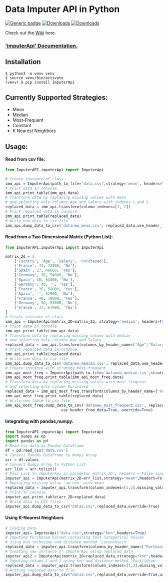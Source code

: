 # Data Imputer API in Python

[![Generic badge](https://img.shields.io/badge/imputerApi-passing-<COLOR>.svg)](https://pypi.org/project/ImputerApi/)
[![Downloads](https://pepy.tech/badge/imputerapi)](https://pepy.tech/project/imputerapi)
[![Downloads](https://pepy.tech/badge/imputerapi/month)](https://pepy.tech/project/imputerapi)


Check out the [Wiki](<https://en.wikipedia.org/wiki/Imputation_(statistics)>) here.

### <a href="https://mannasoumya.github.io/imputerApi/" target="_blank"> 'imputerApi' Documentation. </a>

## Installation
```console
$ python3 -m venv venv
$ source venv/bin/activate
(venv) $ pip install ImputerApi
```

## Currently Supported Strategies:

- Mean
- Median
- Most-Frequent
- Constant
- K Nearest Neighbors

## Usage:

#### Read from csv file:

```python
from ImputerAPI.imputerApi import ImputerApi

# Create instance of class
imm_api = ImputerApi(path_to_file="data.csv",strategy='mean', headers=True)
# Print data in console
imm_api.print_table(imm_api.data)
# Transform data by replacing missing values with mean
# and selecting only columns Age and Salary with indexes 1 and 2
replaced_data = imm_api.transform(column_indexes=[1, 2])
# Print repalced data in console
imm_api.print_table(replaced_data)
# Write new data to csv file
imm_api.dump_data_to_csv('datanew_mean.csv', replaced_data,use_header_from_data=True, override=True)
```

#### Read from a Two Dimensional Matrix (Python List):

```python
from ImputerAPI.imputerApi import ImputerApi

matrix_2d = [
    ['Country', 'Age', 'Salary', 'Purchased'],
    ['France', 44, 72000, 'No'],
    ['Spain', 27, 48000, 'Yes'],
    ['Germany', 30, 54000, 'No'],
    ['Spain', 38, 61000, 'No'],
    ['Germany', 40, '', 'Yes'],
    ['France', 35, 58000, 'Yes'],
    ['Spain', '', 52000, 'No'],
    ['France', 48, 79000, 'Yes'],
    ['Germany', 50, 83000, 'No'],
    ['France', 37, 67000, 'Yes']
]
# Create instance of class
imm_api = ImputerApi(matrix_2D=matrix_2d, strategy='median', headers=True)
# Print data in console
imm_api.print_table(imm_api.data)
# Transform data by replacing missing values with median
# and selecting only columns Age and Salary
replaced_data = imm_api.transform(columns_by_header_name=["Age","Salary"])
# Print repalced data in console
imm_api.print_table(replaced_data)
# Write new data to csv file
imm_api.dump_data_to_csv('datanew_median.csv', replaced_data,use_header_from_data=True,override=True)
# Create instance with strategy most-frequent
imm_api_most_freq = ImputerApi(path_to_file='datanew_median.csv',strategy="most-frequent",headers=True)
imm_api_most_freq.print_table(imm_api_most_freq.data)
# Transform data by replacing missing values with most-frequent
# and selecting only column Purchased
replaced_data = imm_api_most_freq.transform(columns_by_header_name=["Purchased"])
imm_api_most_freq.print_table(replaced_data)
# Write new table to csv file
imm_api_most_freq.dump_data_to_csv('datanew_most_frequent.csv', replaced_data,
                         use_header_from_data=True, override=True)
```

#### Integrating with pandas,numpy:

```python
from ImputerAPI.imputerApi import ImputerApi
import numpy as np
import pandas as pd
# Read csv data as Pandas DataFrame
df = pd.read_csv('data.csv')
# Convert Pandas Dataframe to Numpy Array
arr = df.values
# Convert Numpy Array to Python List 
arr_list = arr.tolist()
# Pass List to ImputerApi in parameter matrix_2D ; headers = False since it is 2D array
imputer_api = ImputerApi(matrix_2D=arr_list,strategy="mean",headers=False)
# Replacing missing value 'np.nan' with mean
replaced_data = imputer_api.transform(column_indexes=[1,2],missing_value=np.nan)
# Print to console
imputer_api.print_table(arr_2D=replaced_data)
# Write data to CSV file2
imputer_api.dump_data_to_csv("data2.csv",replaced_data,override=True)

```

#### Using K-Nearest Neighbors

```python
# Loading Data
imputer_api= ImputerApi("data.csv",strategy="knn",headers=True)
# Imputing Purchased Column containing Text Categorical Values 
# using knn technique and distance method 'Levenshtein'
replaced_data = imputer_api.transform(columns_by_header_name=["Purchased"],missing_value="",knn_method="levenshtein",knn_selection="most-frequent")
# Creating new instance of ImputerApi using replaced_data
imputer_api2 = ImputerApi(matrix_2D=replaced_data,strategy="knn",headers=False)
# Imputing colums 1 and 2 using knn and distance method 'Eucilidian'
replaced_data = imputer_api2.transform(column_indexes=[1,2],missing_value="",knn_method="Euclidian",knn_selection="median")
# Writing replaced data to file
imputer_api.dump_data_to_csv("data2.csv",replaced_data,override=True,use_header_from_data=True)
```
